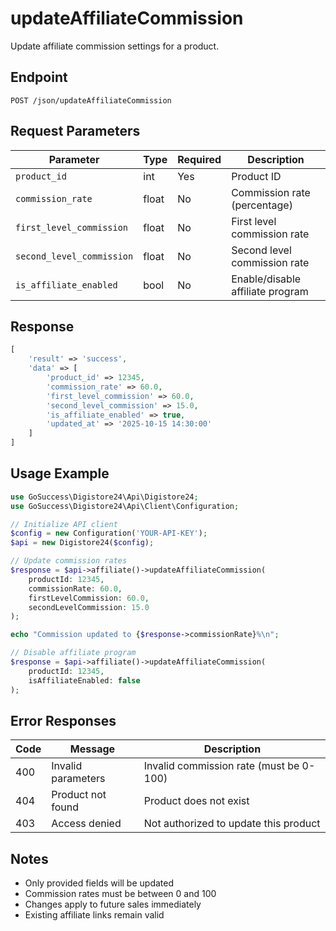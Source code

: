 # updateAffiliateCommission

Update affiliate commission settings for a product.

## Endpoint

```
POST /json/updateAffiliateCommission
```

## Request Parameters

| Parameter | Type | Required | Description |
|-----------|------|----------|-------------|
| `product_id` | int | Yes | Product ID |
| `commission_rate` | float | No | Commission rate (percentage) |
| `first_level_commission` | float | No | First level commission rate |
| `second_level_commission` | float | No | Second level commission rate |
| `is_affiliate_enabled` | bool | No | Enable/disable affiliate program |

## Response

```php
[
    'result' => 'success',
    'data' => [
        'product_id' => 12345,
        'commission_rate' => 60.0,
        'first_level_commission' => 60.0,
        'second_level_commission' => 15.0,
        'is_affiliate_enabled' => true,
        'updated_at' => '2025-10-15 14:30:00'
    ]
]
```

## Usage Example

```php
use GoSuccess\Digistore24\Api\Digistore24;
use GoSuccess\Digistore24\Api\Client\Configuration;

// Initialize API client
$config = new Configuration('YOUR-API-KEY');
$api = new Digistore24($config);

// Update commission rates
$response = $api->affiliate()->updateAffiliateCommission(
    productId: 12345,
    commissionRate: 60.0,
    firstLevelCommission: 60.0,
    secondLevelCommission: 15.0
);

echo "Commission updated to {$response->commissionRate}%\n";

// Disable affiliate program
$response = $api->affiliate()->updateAffiliateCommission(
    productId: 12345,
    isAffiliateEnabled: false
);
```

## Error Responses

| Code | Message | Description |
|------|---------|-------------|
| 400 | Invalid parameters | Invalid commission rate (must be 0-100) |
| 404 | Product not found | Product does not exist |
| 403 | Access denied | Not authorized to update this product |

## Notes

- Only provided fields will be updated
- Commission rates must be between 0 and 100
- Changes apply to future sales immediately
- Existing affiliate links remain valid
